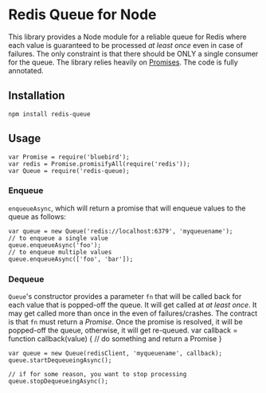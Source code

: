 Redis Queue for Node
====================

This library provides a Node module for a reliable queue for Redis where
each value is guaranteed to be processed *at least once* even in case of failures. 
The only constraint is that there should be ONLY a single consumer for the queue.
The library relies heavily on [Promises](https://github.com/petkaantonov/bluebird).
The code is fully annotated.

## Installation
```
npm install redis-queue
```

## Usage

    var Promise = require('bluebird');
    var redis = Promise.promisifyAll(require('redis'));
    var Queue = require('redis-queue);

### Enqueue
`enqueueAsync`, which will return a promise that will enqueue
 values to the queue as follows:
    
    var queue = new Queue('redis://localhost:6379', 'myqueuename');
    // to enqueue a single value
    queue.enqueueAsync('foo');
    // to enqueue multiple values
    queue.enqueueAsync(['foo', 'bar']);

### Dequeue
`Queue`'s constructor provides a parameter `fn` that will be called back for each value that
is popped-off the queue. It will get called at *at least once*. It may get called more than
once in the even of failures/crashes. The contract is that `fn` must return a *Promise*.
Once the promise is resolved, it will be popped-off the queue, otherwise, it will get re-queued.
    var callback = function callback(value) {
      // do something and return a Promise
    }
    
    var queue = new Queue(redisClient, 'myqueuename', callback);
    queue.startDequeueingAsync();

    // if for some reason, you want to stop processing
    queue.stopDequeueingAsync();

